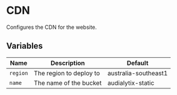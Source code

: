 # CDN

Configures the CDN for the website.

## Variables

| Name | Description | Default |
|------|-------------|---------|
| `region` | The region to deploy to | australia-southeast1 |
| `name` | The name of the bucket | audialytix-static |
